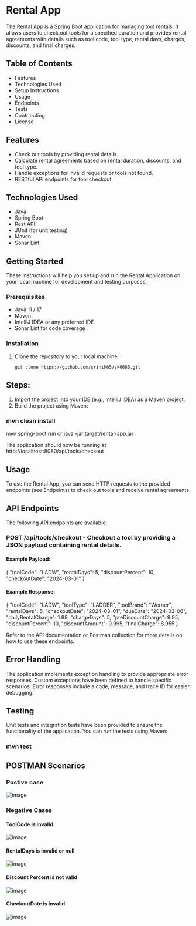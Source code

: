 # Rental App 

The Rental App is a Spring Boot application for managing tool rentals. It allows users to check out tools for a specified duration and provides rental agreements with details such as tool code, tool type, rental days, charges, discounts, and final charges.

## Table of Contents
- Features 
- Technologies Used
- Setup Instructions
- Usage
- Endpoints
- Tests
- Contributing
- License

## Features

  - Check out tools by providing rental details.
  - Calculate rental agreements based on rental duration, discounts, and tool type.
  - Handle exceptions for invalid requests or tools not found.
  - RESTful API endpoints for tool checkout.

## Technologies Used

- Java 
- Spring Boot
- Rest API
- JUnit (for unit testing)
- Maven
- Sonar Lint

## Getting Started

These instructions will help you set up and run the Rental Application on your local machine for development and testing purposes.

### Prerequisites

- Java 11 / 17
- Maven
- IntelliJ IDEA or any preferred IDE
- Sonar Lint for code coverage 

### Installation

1. Clone the repository to your local machine:

   ```shell
   git clone https://github.com/srinik05/sk0686.git
   
## Steps: 
1. Import the project into your IDE (e.g., IntelliJ IDEA) as a Maven project.
2. Build the project using Maven:

### mvn clean install

mvn spring-boot:run
or
java -jar target/rental-app.jar

The application should now be running at http://localhost:8080/api/tools/checkout 

## Usage
To use the Rental App, you can send HTTP requests to the provided endpoints (see Endpoints) to check out tools and receive rental agreements.

## API Endpoints
The following API endpoints are available:

### POST /api/tools/checkout -  Checkout a tool by providing a JSON payload containing rental details.
#### Example Payload:
{
  "toolCode": "LADW",
  "rentalDays": 5,
  "discountPercent": 10,
  "checkoutDate": "2024-03-01"
}

#### Example Response:

{
  "toolCode": "LADW",
  "toolType": "LADDER",
  "toolBrand": "Werner",
  "rentalDays": 5,
  "checkoutDate": "2024-03-01",
  "dueDate": "2024-03-06",
  "dailyRentalCharge": 1.99,
  "chargeDays": 5,
  "preDiscountCharge": 9.95,
  "discountPercent": 10,
  "discountAmount": 0.995,
  "finalCharge": 8.955
}

Refer to the API documentation or Postman collection for more details on how to use these endpoints.

## Error Handling
The application implements exception handling to provide appropriate error responses. Custom exceptions have been defined to handle specific scenarios. Error responses include a code, message, and trace ID for easier debugging.

## Testing
Unit tests and integration tests have been provided to ensure the functionality of the application. You can run the tests using Maven:
### mvn test

## POSTMAN Scenarios
### Postive case
![image](https://github.com/srinik05/ks0686/assets/83652004/e92d8b1a-9787-4e60-9544-3034f7b01f35)

### Negative Cases
#### ToolCode is invalid
![image](https://github.com/srinik05/ks0686/assets/83652004/7d67ad97-6cdb-4c27-9571-7e20bcc6fefe)

#### RentalDays is invalid or null
![image](https://github.com/srinik05/ks0686/assets/83652004/28d721d2-3484-4b6d-bbf3-db3625cd8f40)

#### Discount Percent is not valid
![image](https://github.com/srinik05/ks0686/assets/83652004/fba27b15-865e-43fe-9cc1-767bcefb0066)

#### CheckoutDate is invalid
![image](https://github.com/srinik05/ks0686/assets/83652004/af9781f2-3210-4f10-8db4-1a1a3f87d832)





